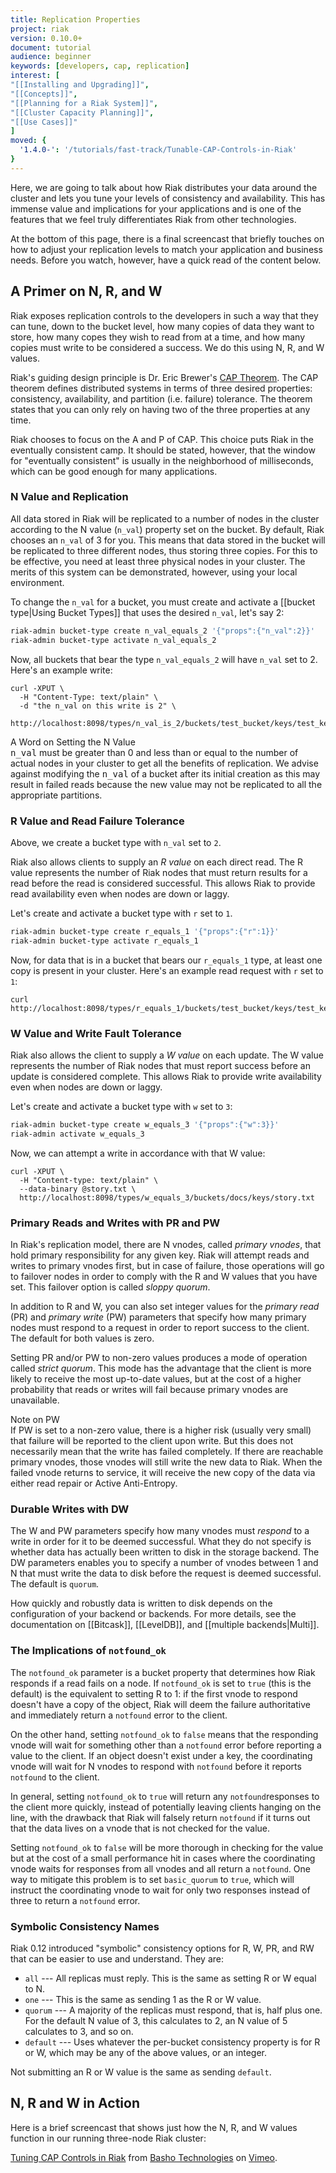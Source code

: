 ```yaml
---
title: Replication Properties
project: riak
version: 0.10.0+
document: tutorial
audience: beginner
keywords: [developers, cap, replication]
interest: [
"[[Installing and Upgrading]]",
"[[Concepts]]",
"[[Planning for a Riak System]]",
"[[Cluster Capacity Planning]]",
"[[Use Cases]]"
]
moved: {
  '1.4.0-': '/tutorials/fast-track/Tunable-CAP-Controls-in-Riak'
}
---
```


Here, we are going to talk about how Riak distributes your data around the cluster and lets you tune your levels of consistency and availability. This has immense value and implications for your applications and is one of the features that we feel truly differentiates Riak from other technologies.

At the bottom of this page, there is a final screencast that briefly touches on how to adjust your replication levels to match your application and business needs. Before you watch, however, have a quick read of the content below.

## A Primer on N, R, and W

Riak exposes replication controls to the developers in such a way that they can tune, down to the bucket level, how many copies of data they want to store, how many copes they wish to read from at a time, and how many copies must write to be considered a success. We do this using N, R, and W values.

Riak's guiding design principle is Dr. Eric Brewer's [CAP Theorem](http://en.wikipedia.org/wiki/CAP_theorem). The CAP theorem defines distributed systems in terms of three desired properties: consistency, availability, and partition (i.e. failure) tolerance. The theorem states that you can only rely on having two of the three properties at any time.

Riak chooses to focus on the A and P of CAP. This choice puts Riak in the eventually consistent camp. It should be stated, however, that the window for "eventually consistent" is usually in the neighborhood of milliseconds, which can be good enough for many applications.

### N Value and Replication

All data stored in Riak will be replicated to a number of nodes in the cluster according to the N value (`n_val`) property set on the bucket. By default, Riak chooses an `n_val` of 3 for you. This means that data stored in the bucket will be replicated to three different nodes, thus storing three copies. For this to be effective, you need at least three physical nodes in your cluster. The merits of this system can be demonstrated, however, using your local environment.

To change the `n_val` for a bucket, you must create and activate a [[bucket type|Using Bucket Types]] that uses the desired `n_val`, let's say 2:

```bash
riak-admin bucket-type create n_val_equals_2 '{"props":{"n_val":2}}'
riak-admin bucket-type activate n_val_equals_2
```

Now, all buckets that bear the type `n_val_equals_2` will have `n_val` set to 2. Here's an example write:

```curl
curl -XPUT \
  -H "Content-Type: text/plain" \
  -d "the n_val on this write is 2" \
  http://localhost:8098/types/n_val_is_2/buckets/test_bucket/keys/test_key
```

<div class="note">
<div class="title">A Word on Setting the N Value</div>
<tt>n_val</tt> must be greater than 0 and less than or equal to the number of actual nodes in your cluster to get all the benefits of replication. We advise against modifying the <tt>n_val</tt> of a bucket after its initial creation as this may result in failed reads because the new value may not be replicated to all the appropriate partitions.
</div>

### R Value and Read Failure Tolerance

Above, we create a bucket type with `n_val` set to `2`.

Riak also allows clients to supply an *R value* on each direct read. The R value represents the number of Riak nodes that must return results for a read before the read is considered successful. This allows Riak to provide read availability even when nodes are down or laggy.

Let's create and activate a bucket type with `r` set to `1`.

```bash
riak-admin bucket-type create r_equals_1 '{"props":{"r":1}}'
riak-admin bucket-type activate r_equals_1
```

Now, for data that is in a bucket that bears our `r_equals_1` type, at least one copy is present in your cluster. Here's an example read request with `r` set to `1`:

```curl
curl http://localhost:8098/types/r_equals_1/buckets/test_bucket/keys/test_key
```

### W Value and Write Fault Tolerance

Riak also allows the client to supply a *W value* on each update. The W value represents the number of Riak nodes that must report success before an update is considered complete. This allows Riak to provide write availability even when nodes are down or laggy.

Let's create and activate a bucket type with `w` set to `3`:

```bash
riak-admin bucket-type create w_equals_3 '{"props":{"w":3}}'
riak-admin activate w_equals_3
```

Now, we can attempt a write in accordance with that W value:

```curl
curl -XPUT \
  -H "Content-type: text/plain" \
  --data-binary @story.txt \
  http://localhost:8098/types/w_equals_3/buckets/docs/keys/story.txt
```

### Primary Reads and Writes with PR and PW

In Riak's replication model, there are N vnodes, called *primary vnodes*, that hold primary responsibility for any given key. Riak will attempt reads and writes to primary vnodes first, but in case of failure, those operations will go to failover nodes in order to comply with the R and W values that you have set. This failover option is called *sloppy quorum*.

In addition to R and W, you can also set integer values for the *primary read* (PR) and *primary write* (PW) parameters that specify how many primary nodes must respond to a request in order to report success to the client. The default for both values is zero.

Setting PR and/or PW to non-zero values produces a mode of operation called *strict quorum*. This mode has the advantage that the client is more likely to receive the most up-to-date values, but at the cost of a higher probability that reads or writes will fail because primary vnodes are unavailable.

<div class="note">
<div class="title">Note on PW</div>
If PW is set to a non-zero value, there is a higher risk (usually very small) that failure will be reported to the client upon write. But this does not necessarily mean that the write has failed completely. If there are reachable primary vnodes, those vnodes will still write the new data to Riak. When the failed vnode returns to service, it will receive the new copy of the data via either read repair or Active Anti-Entropy.
</div>

### Durable Writes with DW

The W and PW parameters specify how many vnodes must _respond_ to a write in order for it to be deemed successful. What they do not specify is whether data has actually been written to disk in the storage backend. The DW parameters enables you to specify a number of vnodes between 1 and N that must write the data to disk before the request is deemed successful. The default is `quorum`.

How quickly and robustly data is written to disk depends on the configuration of your backend or backends. For more details, see the documentation on [[Bitcask]], [[LevelDB]], and [[multiple backends|Multi]].

### The Implications of `notfound_ok`

The `notfound_ok` parameter is a bucket property that determines how Riak responds if a read fails on a node. If `notfound_ok` is set to `true` (this is the default) is the equivalent to setting R to 1: if the first vnode to respond doesn't have a copy of the object, Riak will deem the failure authoritative and immediately return a `notfound` error to the client.

On the other hand, setting `notfound_ok` to `false` means that the responding vnode will wait for something other than a `notfound` error before reporting a value to the client. If an object doesn't exist under a key, the coordinating vnode will wait for N vnodes to respond with `notfound` before it reports `notfound` to the client.

In general, setting `notfound_ok` to `true` will return any `notfound`responses to the client more quickly, instead of potentially leaving clients hanging on the line, with the drawback that Riak will falsely return `notfound` if it turns out that the data lives on a vnode that is not checked for the value.

Setting `notfound_ok` to `false` will be more thorough in checking for the value but at the cost of a small performance hit in cases where the coordinating vnode waits for responses from all vnodes and all return a `notfound`. One way to mitigate this problem is to set `basic_quorum` to `true`, which will instruct the coordinating vnode to wait for only two responses instead of three to return a `notfound` error.

### Symbolic Consistency Names

Riak 0.12 introduced "symbolic" consistency options for R, W, PR, and RW that can be easier to use and understand. They are:

* `all` --- All replicas must reply. This is the same as setting R or W equal to N.
* `one` --- This is the same as sending 1 as the R or W value.
* `quorum` --- A majority of the replicas must respond, that is, half plus one. For the default N value of 3, this calculates to 2, an N value of 5 calculates to 3, and so on.
* `default` --- Uses whatever the per-bucket consistency property is for R or W, which may be any of the above values, or an integer.

Not submitting an R or W value is the same as sending `default`.

## N, R and W in Action

Here is a brief screencast that shows just how the N, R, and W values function in our running three-node Riak cluster:

<div style="display:none" class="iframe-video" id="http://player.vimeo.com/video/11172656"></div>

<p><a href="http://vimeo.com/11172656">Tuning CAP Controls in Riak</a> from <a href="http://vimeo.com/bashotech">Basho Technologies</a> on <a href="http://vimeo.com">Vimeo</a>.</p>